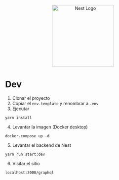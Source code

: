<p align="center">
  <a href="http://nestjs.com/" target="blank"><img src="https://nestjs.com/img/logo-small.svg" width="200" alt="Nest Logo" /></a>
</p>


# Dev

1. Clonar el proyecto
2. Copiar el ```env.template``` y renombrar a ```.env```
3. Ejecutar
``` 
yarn install
```
4. Levantar la imagen (Docker desktop)
```
docker-compose up -d
```
5. Levantar el backend de Nest
```
yarn run start:dev
```
6. Visitar el sitio
```
localhost:3000/graphql
```